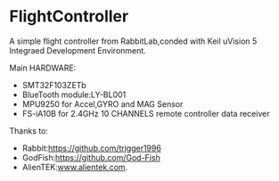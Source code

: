 # FlightController<br>
A simple flight controller from RabbitLab,conded with Keil uVision 5 Integraed Development Environment.<br>

Main HARDWARE:<br>
* SMT32F103ZETb <br>
* BlueTooth module:LY-BL001 <br>
* MPU9250 for Accel,GYRO and MAG Sensor <br>
* FS-iA10B for 2.4GHz 10 CHANNELS remote controller data receiver <br>

Thanks to:
* Rabbit:https://github.com/trigger1996<br>
* GodFish:https://github.com/God-Fish<br>
* AlienTEK:www.alientek.com.
